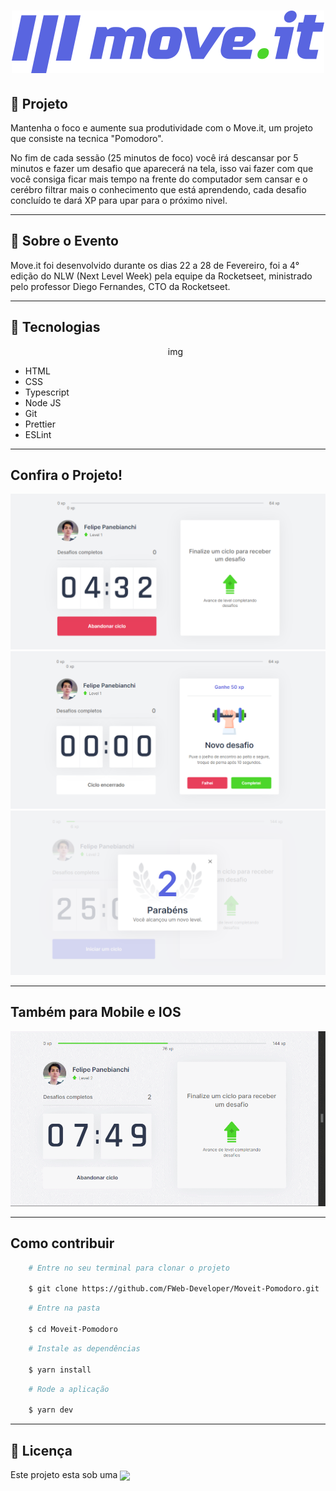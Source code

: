 <h1 align="center">
    <img src="./public/logo-full.svg">
</h1>

<h2>
    🚀 Projeto
</h2>
<p>Mantenha o foco e aumente sua produtividade com o Move.it, um projeto que consiste na tecnica "Pomodoro".</p>

<p>No fim de cada sessão (25 minutos de foco) você irá descansar por 5 minutos e fazer um desafio que aparecerá na tela, isso vai fazer com que você consiga ficar mais tempo na frente do computador sem cansar e o cerébro filtrar mais o conhecimento que está aprendendo, cada desafio concluído te dará XP para upar para o próximo nivel.</p>
<hr>

<h2>
    📕 Sobre o Evento
</h2>
<p>Move.it foi desenvolvido durante os dias 22 a 28 de Fevereiro, foi a 4° edição do NLW (Next Level Week) pela equipe da Rocketseet, ministrado pelo professor Diego Fernandes, CTO da Rocketseet.</p>
<hr>

<h2>
    🔨 Tecnologias
</h2>
<ul>
    <p align="center">img</p>
    <li>HTML</li>
    <li>CSS</li>
    <li>Typescript</li>
    <li>Node JS</li>
    <li>Git</li>
    <li>Prettier</li>
    <li>ESLint</li>
</ul>

<hr>

<h2>
    Confira o Projeto!
</h2>
<img src="./public/screenshots/moveit-print.png">
<img src="./public/screenshots/moveit-print2.png">
<img src="./public/screenshots/moveit-print4.png">
<hr>

<h2>Também para Mobile e IOS</h2>
<img src="./public/gif-mobile.gif">

<hr>

<h2>
    Como contribuir
</h2>

```bash
    # Entre no seu terminal para clonar o projeto

    $ git clone https://github.com/FWeb-Developer/Moveit-Pomodoro.git

```

```bash
    # Entre na pasta

    $ cd Moveit-Pomodoro
```

```bash
    # Instale as dependências

    $ yarn install
```

```bash
    # Rode a aplicação

    $ yarn dev
```

<hr>
<h2>📝 Licença</h2>

<p>Este projeto esta sob uma <a href="https://pt.wikipedia.org/wiki/Licen%C3%A7a_MIT#:~:text=A%20licen%C3%A7a%20MIT%2C%20tamb%C3%A9m%20chamada,livre%20quanto%20em%20software%20propriet%C3%A1rio."><img align="center" src="https://img.shields.io/badge/Licen%C3%A7a-MIT-blue"></a></p>